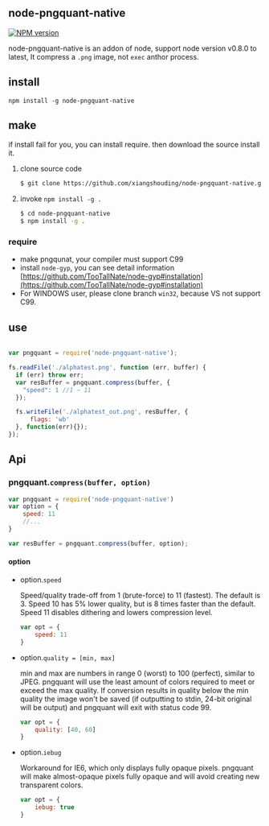 ## node-pngquant-native
[![NPM version](https://badge.fury.io/js/node-pngquant-native.png)](http://badge.fury.io/js/node-pngquant-native)

node-pngquant-native is an addon of node, support node version v0.8.0 to latest, It compress a `.png` image, not `exec` anthor
process.

## install

    npm install -g node-pngquant-native
    

## make

if install fail for you, you can install require. then download the source install it.

1. clone source code

    ```bash
    $ git clone https://github.com/xiangshouding/node-pngquant-native.git
    ```

2. invoke `npm install -g .`

    ```bash
    $ cd node-pngquant-native
    $ npm install -g .
    ```

### require

+ make pngqunat, your compiler must support C99
+ install `node-gyp`, you can see detail information [https://github.com/TooTallNate/node-gyp#installation](https://github.com/TooTallNate/node-gyp#installation)
+ For WINDOWS user, please clone branch `win32`, because VS not support C99.

## use

```javascript

var pngquant = require('node-pngquant-native');

fs.readFile('./alphatest.png', function (err, buffer) {
  if (err) throw err;
  var resBuffer = pngquant.compress(buffer, {
    "speed": 1 //1 ~ 11
  });

  fs.writeFile('./alphatest_out.png', resBuffer, {
      flags: 'wb'
  }, function(err){});
});

```

## Api

### pngquant.`compress(buffer, option)`

```javascript
var pngquant = require('node-pngquant-native')
var option = {
    speed: 11
    //...    
}

var resBuffer = pngquant.compress(buffer, option);

```
#### option

+ option.`speed` 

    Speed/quality trade-off from 1 (brute-force) to 11 (fastest). The default is 3. Speed 10 has 5% lower quality, but is 8 times faster than the default. Speed 11 disables dithering and lowers compression level.

    ```javascript
    var opt = {
        speed: 11
    }
    ```

+ option.`quality = [min, max]`

    min and max are numbers in range 0 (worst) to 100 (perfect), similar to JPEG. pngquant will use the least amount of colors required to meet or exceed the max quality. If conversion results in quality below the min quality the image won't be saved (if outputting to stdin, 24-bit original will be output) and pngquant will exit with status code 99.

    ```javascript
    var opt = {
        quality: [40, 60]
    }
    ```

+ option.`iebug`
    
    Workaround for IE6, which only displays fully opaque pixels. pngquant will make almost-opaque pixels fully opaque and will avoid creating new transparent colors.

    ```javascript
    var opt = {
        iebug: true
    }
    ```
